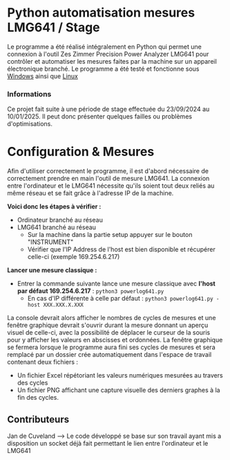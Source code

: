 # Python automatisation mesures LMG641 / Stage
Le programme a été réalisé intégralement en Python qui permet une connexion à l'outil Zes Zimmer Precision Power Analyzer LMG641 pour contrôler et automatiser les mesures faites par la machine sur un appareil électronique branché.
Le programme a été testé et fonctionne sous [Windows] ainsi que [Linux]

[Windows]: https://www.microsoft.com/fr-fr/windows?r=1 "Windows"
[Linux]: https://www.linux.org/ "Linux"

### Informations
Ce projet fait suite à une période de stage effectuée du 23/09/2024 au 10/01/2025. Il peut donc présenter quelques failles ou problèmes d'optimisations.

# Configuration & Mesures

Afin d'utiliser correctement le programme, il est d'abord nécessaire de correctement prendre en main l'outil de mesure LMG641. La connexion entre l'ordinateur et le LMG641 nécessite qu'ils soient tout deux reliés au même réseau et se fait grâce à l'adresse IP de la machine.

**Voici donc les étapes à vérifier :**
- Ordinateur branché au réseau
- LMG641 branché au réseau 
    - Sur la machine dans la partie setup appuyer sur le bouton "INSTRUMENT"
    - Vérifier que l'IP Address de l'host est bien disponible et récupérer celle-ci (exemple 169.254.6.217)

**Lancer une mesure classique :**
- Entrer la commande suivante lance une mesure classique avec __l'host par défaut 169.254.6.217__ : `python3 powerlog641.py`
    - En cas d'IP différente à celle par défaut : `python3 powerlog641.py -host XXX.XXX.X.XXX`
    
La console devrait alors afficher le nombres de cycles de mesures et une fenêtre graphique devrait s'ouvrir durant la mesure donnant un aperçu visuel de celle-ci, avec la possibilité de déplacer le curseur de la souris pour y afficher les valeurs en abscisses et ordonnées. La fenêtre graphique se fermera lorsque le programme aura fini ses cycles de mesures et sera remplacé par un dossier crée automatiquement dans l'espace de travail contenant deux fichiers :
- Un fichier Excel répétoriant les valeurs numériques mesurées au travers des cycles
- Un fichier PNG affichant une capture visuelle des derniers graphes à la fin des cycles.

## Contributeurs

Jan de Cuveland --> Le code développé se base sur son travail ayant mis a disposition un socket déjà fait permettant le lien entre l'ordinateur et le LMG641